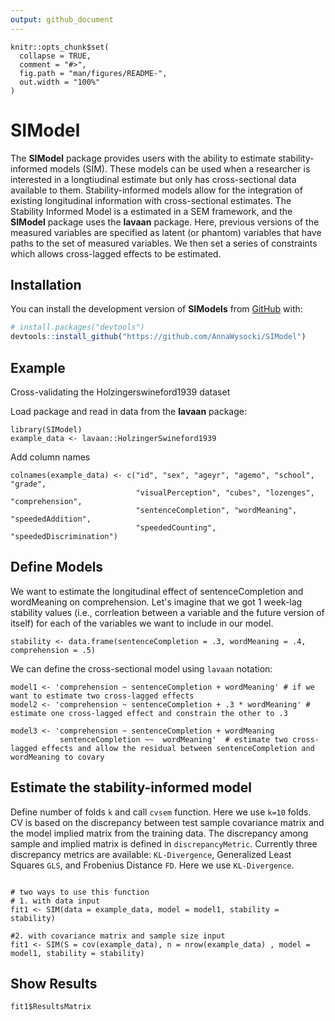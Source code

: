 ```yaml
---
output: github_document
---
```


<!-- README.md is generated from README.Rmd. Please edit that file -->

```{r, include = FALSE}
knitr::opts_chunk$set(
  collapse = TRUE,
  comment = "#>",
  fig.path = "man/figures/README-",
  out.width = "100%"
)
```

# SIModel

The **SIModel** package provides users with the ability to estimate stability-informed models (SIM). These models can be used when a researcher is interested in a longtiudinal estimate but only has cross-sectional data available to them. 
Stability-informed models allow for the integration of existing longitudinal information with cross-sectional estimates. 
The Stability Informed Model is a estimated in a SEM framework, and the **SIModel** package uses the **lavaan** package. Here, previous versions of the measured variables are 
specified as latent (or phantom) variables that have paths to the set of measured variables. We then set a series of constraints which allows cross-lagged effects to be estimated.  

## Installation

You can install the development version of **SIModels** from [GitHub](https://github.com/) with:

``` r
# install.packages("devtools")
devtools::install_github("https://github.com/AnnaWysocki/SIModel")
```

## Example

Cross-validating the Holzingerswineford1939 dataset

Load package and read in data from the **lavaan** package:
```{r example}
library(SIModel)
example_data <- lavaan::HolzingerSwineford1939
```

Add column names
```{r}
colnames(example_data) <- c("id", "sex", "ageyr", "agemo", "school", "grade",
                            "visualPerception", "cubes", "lozenges", "comprehension",
                            "sentenceCompletion", "wordMeaning", "speededAddition",
                            "speededCounting", "speededDiscrimination")
```

## Define Models

We want to estimate the longitudinal effect of sentenceCompletion and wordMeaning on comprehension. 
Let's imagine that we got 1 week-lag stability values (i.e., corrleation between a variable and the future version of itself) for each of the variables we want to include in our model. 

```{r}
stability <- data.frame(sentenceCompletion = .3, wordMeaning = .4, comprehension = .5)
```

We can define the cross-sectional model using `lavaan` notation:
```{r}
model1 <- 'comprehension ~ sentenceCompletion + wordMeaning' # if we want to estimate two cross-lagged effects
model2 <- 'comprehension ~ sentenceCompletion + .3 * wordMeaning' # estimate one cross-lagged effect and constrain the other to .3

model3 <- 'comprehension ~ sentenceCompletion + wordMeaning 
           sentenceCompletion ~~  wordMeaning'  # estimate two cross-lagged effects and allow the residual between sentenceCompletion and wordMeaning to covary
```

## Estimate the stability-informed model
Define number of folds `k` and call `cvsem` function. 
Here we use `k=10` folds. CV is based on the discrepancy between test sample covariance matrix and the model implied matrix from the training data. The discrepancy among sample and implied matrix is defined in `discrepancyMetric`.
Currently three discrepancy metrics are available: `KL-Divergence`, Generalized Least Squares `GLS`, and Frobenius Distance `FD`.
Here we use `KL-Divergence`. 
```{r}

# two ways to use this function
# 1. with data input
fit1 <- SIM(data = example_data, model = model1, stability = stability)

#2. with covariance matrix and sample size input
fit1 <- SIM(S = cov(example_data), n = nrow(example_data) , model = model1, stability = stability)
```

## Show Results

```{r}
fit1$ResultsMatrix
```

